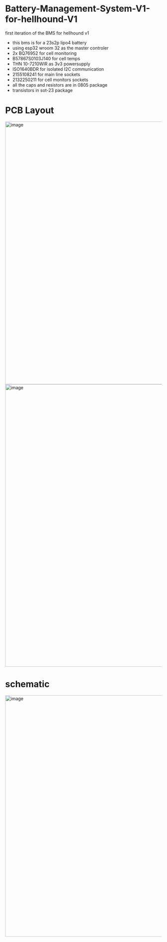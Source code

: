 # Battery-Management-System-V1-for-hellhound-V1
first iteration of the BMS for hellhound v1 
- this bms is for a  23s2p lipo4 battery 
- using esp32 wroom 32 as the master controler 
- 2x BQ76952 for cell monitoring 
- B57867S0103J140 for cell temps 
- THN 10-7210WIR as 3v3 powersupply 
- ISO1640BDR for isolated I2C communication 
- 2155108241 for main line sockets 
- 2132250211 for cell monitors sockets 
- all the caps and resistors are in 0805 package 
- transistors in sot-23 package 

# PCB Layout
<img width="658" height="845" alt="image" src="https://github.com/user-attachments/assets/94c47ad1-c29e-4e2d-8164-019e96915ff6" />

<img width="707" height="908" alt="image" src="https://github.com/user-attachments/assets/e53653c3-c5de-4512-ba8a-25f667ffe98e" />

# schematic 

<img width="1558" height="776" alt="image" src="https://github.com/user-attachments/assets/de5d8f87-0705-4739-a631-37de11216f45" />



